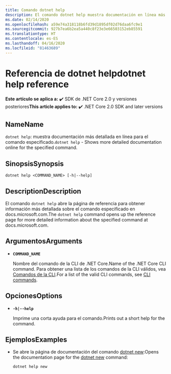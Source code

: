 ```yaml
---
title: Comando dotnet help
description: El comando dotnet help muestra documentación en línea más detallada para el comando especificado.
ms.date: 02/14/2020
ms.openlocfilehash: a59e74a318118b6fd39d1895df02d76daa6fc9e1
ms.sourcegitcommit: 927b7ea6b2ea5a440c8f23e3e66503152eb85591
ms.translationtype: HT
ms.contentlocale: es-ES
ms.lasthandoff: 04/16/2020
ms.locfileid: "81463689"
---
```

# <a name="dotnet-help-reference"></a><span data-ttu-id="56aad-103">Referencia de dotnet help</span><span class="sxs-lookup"><span data-stu-id="56aad-103">dotnet help reference</span></span>

<span data-ttu-id="56aad-104">**Este artículo se aplica a:** ✔️ SDK de .NET Core 2.0 y versiones posteriores</span><span class="sxs-lookup"><span data-stu-id="56aad-104">**This article applies to:** ✔️ .NET Core 2.0 SDK and later versions</span></span>

## <a name="name"></a><span data-ttu-id="56aad-105">Name</span><span class="sxs-lookup"><span data-stu-id="56aad-105">Name</span></span>

<span data-ttu-id="56aad-106">`dotnet help`: muestra documentación más detallada en línea para el comando especificado.</span><span class="sxs-lookup"><span data-stu-id="56aad-106">`dotnet help` - Shows more detailed documentation online for the specified command.</span></span>

## <a name="synopsis"></a><span data-ttu-id="56aad-107">Sinopsis</span><span class="sxs-lookup"><span data-stu-id="56aad-107">Synopsis</span></span>

```dotnetcli
dotnet help <COMMAND_NAME> [-h|--help]
```

## <a name="description"></a><span data-ttu-id="56aad-108">Description</span><span class="sxs-lookup"><span data-stu-id="56aad-108">Description</span></span>

<span data-ttu-id="56aad-109">El comando `dotnet help` abre la página de referencia para obtener información más detallada sobre el comando especificado en docs.microsoft.com.</span><span class="sxs-lookup"><span data-stu-id="56aad-109">The `dotnet help` command opens up the reference page for more detailed information about the specified command at docs.microsoft.com.</span></span>

## <a name="arguments"></a><span data-ttu-id="56aad-110">Argumentos</span><span class="sxs-lookup"><span data-stu-id="56aad-110">Arguments</span></span>

- **`COMMAND_NAME`**

  <span data-ttu-id="56aad-111">Nombre del comando de la CLI de .NET Core.</span><span class="sxs-lookup"><span data-stu-id="56aad-111">Name of the .NET Core CLI command.</span></span> <span data-ttu-id="56aad-112">Para obtener una lista de los comandos de la CLI válidos, vea [Comandos de la CLI](index.md#cli-commands).</span><span class="sxs-lookup"><span data-stu-id="56aad-112">For a list of the valid CLI commands, see [CLI commands](index.md#cli-commands).</span></span>

## <a name="options"></a><span data-ttu-id="56aad-113">Opciones</span><span class="sxs-lookup"><span data-stu-id="56aad-113">Options</span></span>

- **`-h|--help`**

  <span data-ttu-id="56aad-114">Imprime una corta ayuda para el comando.</span><span class="sxs-lookup"><span data-stu-id="56aad-114">Prints out a short help for the command.</span></span>

## <a name="examples"></a><span data-ttu-id="56aad-115">Ejemplos</span><span class="sxs-lookup"><span data-stu-id="56aad-115">Examples</span></span>

- <span data-ttu-id="56aad-116">Se abre la página de documentación del comando [dotnet new](dotnet-new.md):</span><span class="sxs-lookup"><span data-stu-id="56aad-116">Opens the documentation page for the [dotnet new](dotnet-new.md) command:</span></span>

  ```dotnetcli
  dotnet help new
  ```
